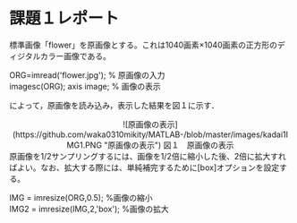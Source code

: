 # 課題１レポート
標準画像「flower」を原画像とする。これは1040画素×1040画素の正方形のディジタルカラー画像である。  

ORG=imread('flower.jpg'); % 原画像の入力  
imagesc(ORG); axis image; % 画像の表示

によって，原画像を読み込み，表示した結果を図１に示す．  
<div style="text-align: center;">
![原画像の表示](https://github.com/waka0310mikity/MATLAB-/blob/master/images/kadai1IMG1.PNG "原画像の表示")  
図１　原画像の表示
</div>
原画像を1/2サンプリングするには、画像を1/2倍に縮小した後、2倍に拡大すればよい。なお、拡大する際には、単純補完するために[box]オプションを設定する。  

IMG = imresize(ORG,0.5); %画像の縮小  
IMG2 = imresize(IMG,2,'box'); %画像の拡大
